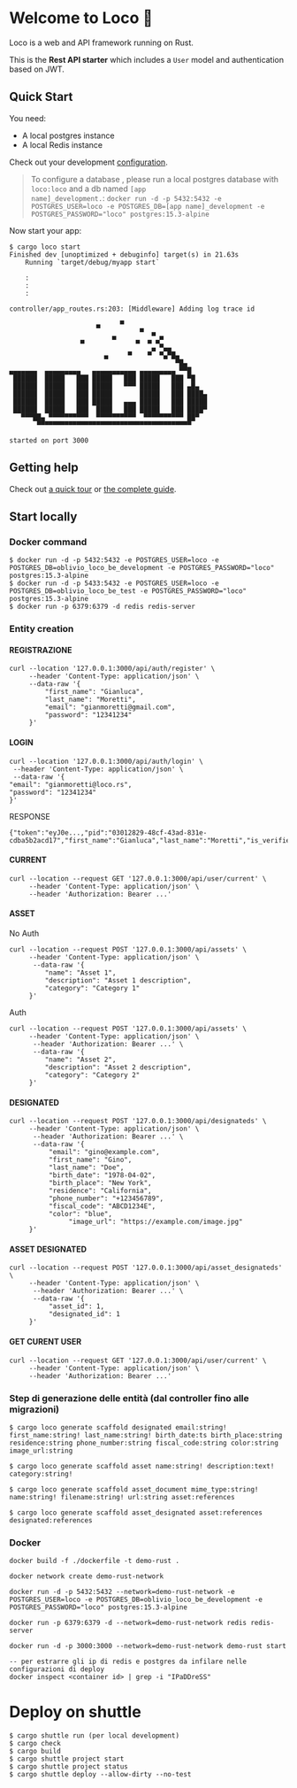 # Welcome to Loco :train:

Loco is a web and API framework running on Rust.

This is the **Rest API starter** which includes a `User` model and authentication based on JWT.

## Quick Start

You need:

- A local postgres instance
- A local Redis instance

Check out your development [configuration](config/development.yaml).

> To configure a database , please run a local postgres database with <code>loco:loco</code> and a db named <code>[app name]\_development.</code>:
> <code>docker run -d -p 5432:5432 -e POSTGRES_USER=loco -e POSTGRES_DB=[app name]\_development -e POSTGRES_PASSWORD="loco" postgres:15.3-alpine</code>

Now start your app:

```
$ cargo loco start
Finished dev [unoptimized + debuginfo] target(s) in 21.63s
    Running `target/debug/myapp start`

    :
    :
    :

controller/app_routes.rs:203: [Middleware] Adding log trace id

                      ▄     ▀
                                 ▀  ▄
                  ▄       ▀     ▄  ▄ ▄▀
                                    ▄ ▀▄▄
                        ▄     ▀    ▀  ▀▄▀█▄
                                          ▀█▄
▄▄▄▄▄▄▄  ▄▄▄▄▄▄▄▄▄   ▄▄▄▄▄▄▄▄▄▄▄ ▄▄▄▄▄▄▄▄▄ ▀▀█
 ██████  █████   ███ █████   ███ █████   ███ ▀█
 ██████  █████   ███ █████   ▀▀▀ █████   ███ ▄█▄
 ██████  █████   ███ █████       █████   ███ ████▄
 ██████  █████   ███ █████   ▄▄▄ █████   ███ █████
 ██████  █████   ███  ████   ███ █████   ███ ████▀
   ▀▀▀██▄ ▀▀▀▀▀▀▀▀▀▀  ▀▀▀▀▀▀▀▀▀▀  ▀▀▀▀▀▀▀▀▀▀ ██▀
       ▀▀▀▀▀▀▀▀▀▀▀▀▀▀▀▀▀▀▀▀▀▀▀▀▀▀▀▀▀▀▀▀▀▀▀▀▀▀▀

started on port 3000
```

## Getting help

Check out [a quick tour](https://loco.rs/docs/getting-started/tour/) or [the complete guide](https://loco.rs/docs/getting-started/guide/).

## Start locally

### Docker command

```
$ docker run -d -p 5432:5432 -e POSTGRES_USER=loco -e POSTGRES_DB=oblivio_loco_be_development -e POSTGRES_PASSWORD="loco" postgres:15.3-alpine
$ docker run -d -p 5433:5432 -e POSTGRES_USER=loco -e POSTGRES_DB=oblivio_loco_be_test -e POSTGRES_PASSWORD="loco" postgres:15.3-alpine
$ docker run -p 6379:6379 -d redis redis-server
```

### Entity creation

#### REGISTRAZIONE

```
curl --location '127.0.0.1:3000/api/auth/register' \
     --header 'Content-Type: application/json' \
     --data-raw '{
         "first_name": "Gianluca",
         "last_name": "Moretti",
         "email": "gianmoretti@gmail.com",
         "password": "12341234"
     }'
```

#### LOGIN

```
curl --location '127.0.0.1:3000/api/auth/login' \
 --header 'Content-Type: application/json' \
 --data-raw '{
"email": "gianmoretti@loco.rs",
"password": "12341234"
}'
```

RESPONSE

```
{"token":"eyJ0e...,"pid":"03012829-48cf-43ad-831e-cdba5b2acd17","first_name":"Gianluca","last_name":"Moretti","is_verified":false}%
```

#### CURRENT

```
curl --location --request GET '127.0.0.1:3000/api/user/current' \
     --header 'Content-Type: application/json' \
     --header 'Authorization: Bearer ...'
```

#### ASSET

No Auth

```
curl --location --request POST '127.0.0.1:3000/api/assets' \
     --header 'Content-Type: application/json' \
      --data-raw '{
         "name": "Asset 1",
         "description": "Asset 1 description",
         "category": "Category 1"
     }'
```

Auth

```
curl --location --request POST '127.0.0.1:3000/api/assets' \
     --header 'Content-Type: application/json' \
      --header 'Authorization: Bearer ...' \
      --data-raw '{
         "name": "Asset 2",
         "description": "Asset 2 description",
         "category": "Category 2"
     }'
```

#### DESIGNATED

```
curl --location --request POST '127.0.0.1:3000/api/designateds' \
     --header 'Content-Type: application/json' \
      --header 'Authorization: Bearer ...' \
      --data-raw '{
          "email": "gino@example.com",
          "first_name": "Gino",
          "last_name": "Doe",
          "birth_date": "1978-04-02",
          "birth_place": "New York",
          "residence": "California",
          "phone_number": "+123456789",
          "fiscal_code": "ABCD1234E",
          "color": "blue",
               "image_url": "https://example.com/image.jpg"
     }'
```

#### ASSET DESIGNATED

```
curl --location --request POST '127.0.0.1:3000/api/asset_designateds' \
     --header 'Content-Type: application/json' \
      --header 'Authorization: Bearer ...' \
      --data-raw '{
          "asset_id": 1,
          "designated_id": 1
     }'
```

#### GET CURENT USER

```
curl --location --request GET '127.0.0.1:3000/api/user/current' \
     --header 'Content-Type: application/json' \
     --header 'Authorization: Bearer ...'
```

### Step di generazione delle entità (dal controller fino alle migrazioni)

```
$ cargo loco generate scaffold designated email:string! first_name:string! last_name:string! birth_date:ts birth_place:string residence:string phone_number:string fiscal_code:string color:string image_url:string

$ cargo loco generate scaffold asset name:string! description:text! category:string!

$ cargo loco generate scaffold asset_document mime_type:string! name:string! filename:string! url:string asset:references

$ cargo loco generate scaffold asset_designated asset:references designated:references
```

### Docker

```
docker build -f ./dockerfile -t demo-rust .

docker network create demo-rust-network

docker run -d -p 5432:5432 --network=demo-rust-network -e POSTGRES_USER=loco -e POSTGRES_DB=oblivio_loco_be_development -e POSTGRES_PASSWORD="loco" postgres:15.3-alpine

docker run -p 6379:6379 -d --network=demo-rust-network redis redis-server

docker run -d -p 3000:3000 --network=demo-rust-network demo-rust start

-- per estrarre gli ip di redis e postgres da infilare nelle configurazioni di deploy
docker inspect <container id> | grep -i "IPaDDreSS"
```

# Deploy on shuttle

```
$ cargo shuttle run (per local development)
$ cargo check
$ cargo build
$ cargo shuttle project start
$ cargo shuttle project status
$ cargo shuttle deploy --allow-dirty --no-test
```
